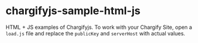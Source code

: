 # chargifyjs-sample-html-js

HTML + JS examples of Chargifyjs. To work with your Chargify Site, open a `load.js` file and replace the `publicKey` and `serverHost` with actual values. 
